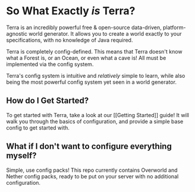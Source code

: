 # So What Exactly *is* Terra?
Terra is an incredibly powerful free & open-source data-driven, platform-agnostic world generator. It allows you to
create a world exactly to your specifications, with no knowledge of Java required.  
   
Terra is completely config-defined. This means that Terra doesn't know what a Forest is, or an Ocean, or even what a
cave is! All must be implemented via the config system.  
   
Terra's config system is intuitive and *relatively* simple to learn, while also being the most powerful config system yet seen in a
world generator.  
   
## How do I Get Started?
To get started with Terra, take a look at our [[Getting Started]] guide! It will walk you through the basics of
configuration, and provide a simple base config to get started with.  

## What if I don't want to configure everything myself?
Simple, use config packs! This repo currently contains Overworld and Nether config packs, ready to be put on your
server with no additional configuration.
